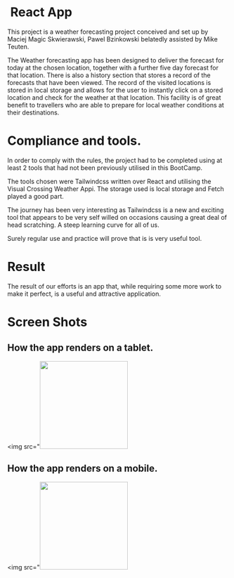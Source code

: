 #  React App
This project is a weather forecasting project conceived and set up by 
Maciej Magic Skwierawski, Pawel Bzinkowski belatedly assisted by Mike Teuten.

The Weather forecasting app has been designed to deliver the forecast for today at the chosen location, together with a further five day forecast for that location. There is also a history section that stores a record of the forecasts that have been viewed. The record of the visited locations is stored in local storage and allows for the user to instantly click on a stored location and check for the weather at that location. This facility is of great benefit to travellers who are able to prepare for local weather conditions at their destinations.

# Compliance and tools.

In order to comply with the rules, the project had to be completed using at least 2 tools that had not been previously utilised in this BootCamp.

The tools chosen were Tailwindcss written over React and utilising the Visual Crossing Weather Appi. The storage used is local storage and Fetch played a good part. 

The journey has been very interesting as Tailwindcss is a new and exciting tool that appears to be very self willed on occasions causing a great deal of head scratching. A steep learning curve for all of us.

Surely regular use and practice will prove that is is very useful tool.

# Result

The result of our efforts is an app that, while requiring some more work to make it perfect, is a useful and attractive application.


# Screen Shots

## How the app renders on a tablet.


<img src="<img src = "../weather-app/src/components/images/Pixel5Bg2.png" width="200">

## How the app renders on a mobile.

<img src="<img src = "../weather-app/src/components/images/PixelWithBg1.png" width="200">